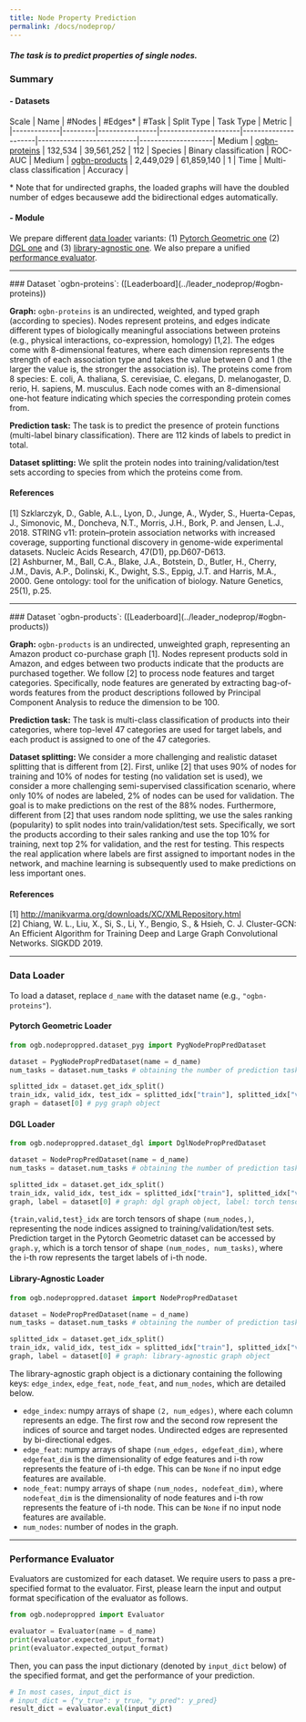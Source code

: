 ```yaml
---
title: Node Property Prediction
permalink: /docs/nodeprop/
---
```


##### The task is to predict properties of single nodes.

### Summary

#### - Datasets

Scale | Name                              | #Nodes  | #Edges\* | #Task | Split Type        | Task Type   | Metric                  |
|-------------|---------|----------------|----------------------|---------------------|---------------------------|--------------------|
Medium | [ogbn-proteins](#ogbn-proteins) | 132,534  |  39,561,252 | 112       | Species  | Binary classification   | ROC-AUC     |
Medium | [ogbn-products](#ogbn-products) | 2,449,029  | 61,859,140 | 1       | Time      | Multi-class classification | Accuracy |


\* Note that for undirected graphs, the loaded graphs will have the doubled number of edges becausewe add the bidirectional edges automatically.

#### - Module
We prepare different [data loader](#loader) variants: (1) [Pytorch Geometric one](#pyg) (2) [DGL one](#dgl) and (3) [library-agnostic one](#libagn).
We also prepare a unified [performance evaluator](#eval).

------

<a name="ogbn-proteins"/>
### Dataset `ogbn-proteins`: ([Leaderboard](../leader_nodeprop/#ogbn-proteins))

**Graph:** `ogbn-proteins` is an undirected, weighted, and typed graph (according to species). Nodes represent proteins, and edges indicate different types of biologically meaningful associations between proteins (e.g., physical interactions, co-expression, homology) [1,2]. 
The edges come with 8-dimensional features, where each dimension represents the strength of each association type and takes the value between 0 and 1 (the larger the value is, the stronger the association is).
The proteins come from 8 species:  E. coli, A. thaliana, S. cerevisiae, C. elegans, D. melanogaster, D. rerio, H. sapiens, M. musculus. 
Each node comes with an 8-dimensional one-hot feature indicating which species the corresponding protein comes from. 

**Prediction task:** The task is to predict the presence of protein functions (multi-label binary classification). There are 112 kinds of labels to predict in total.

**Dataset splitting:** We split the protein nodes into training/validation/test sets according to species from which the proteins come from.  

<!-- **Note:** Details of this dataset will likely change. The dataset is not yet finalized as a benchmark.  -->

#### References
[1] Szklarczyk, D., Gable, A.L., Lyon, D., Junge, A., Wyder, S., Huerta-Cepas, J., Simonovic, M., Doncheva, N.T., Morris, J.H., Bork, P. and Jensen, L.J., 2018. STRING v11: protein–protein association networks with increased coverage, supporting functional discovery in genome-wide experimental datasets. Nucleic Acids Research, 47(D1), pp.D607-D613. <br/>
[2] Ashburner, M., Ball, C.A., Blake, J.A., Botstein, D., Butler, H., Cherry, J.M., Davis, A.P., Dolinski, K., Dwight, S.S., Eppig, J.T. and Harris, M.A., 2000. Gene ontology: tool for the unification of biology. Nature Genetics, 25(1), p.25.

----------
<a name="ogbn-products"/>
### Dataset `ogbn-products`: ([Leaderboard](../leader_nodeprop/#ogbn-products))

**Graph:** `ogbn-products` is an undirected, unweighted graph, representing an Amazon product co-purchase graph [1]. Nodes represent products sold in Amazon, and edges between two products indicate that the products are purchased together. We follow [2] to process node features and target categories. Specifically, node features are generated by extracting bag-of-words features from the product descriptions followed by Principal Component Analysis to reduce the dimension to be 100. 

**Prediction task:** The task is multi-class classification of products into their categories, where top-level 47 categories are used for target labels, and each product is assigned to one of the 47 categories.

**Dataset splitting:** We consider a more challenging and realistic dataset splitting that is different from [2]. First, unlike [2] that uses 90% of nodes for training and 10% of nodes for testing (no validation set is used), we consider a more challenging semi-supervised classification scenario, where only 10% of nodes are labeled, 2% of nodes can be used for validation. The goal is to make predictions on the rest of the 88% nodes.
Furthermore, different from [2] that uses random node splitting, we use the sales ranking (popularity) to split nodes into train/validation/test sets. Specifically, we sort the products according to their sales ranking and use the top 10% for training, next top 2% for validation, and the rest for testing. This respects the real application where labels are first assigned to important nodes in the network, and machine learning is subsequently used to make predictions on less important ones.

<!-- **Note:** Details will likely change. The dataset is not yet finalized as a benchmark.  -->

#### References
[1] http://manikvarma.org/downloads/XC/XMLRepository.html <br/>
[2] Chiang, W. L., Liu, X., Si, S., Li, Y., Bengio, S., & Hsieh, C. J. Cluster-GCN: An Efficient Algorithm for Training Deep and Large Graph Convolutional Networks. SIGKDD 2019.

----------
<a name="loader"/>

### Data Loader

To load a dataset, replace `d_name` with the dataset name (e.g., `"ogbn-proteins"`).

<a name="pyg"/>

#### Pytorch Geometric Loader

```python
from ogb.nodeproppred.dataset_pyg import PygNodePropPredDataset

dataset = PygNodePropPredDataset(name = d_name) 
num_tasks = dataset.num_tasks # obtaining the number of prediction tasks in a dataset

splitted_idx = dataset.get_idx_split()
train_idx, valid_idx, test_idx = splitted_idx["train"], splitted_idx["valid"], splitted_idx["test"]
graph = dataset[0] # pyg graph object
```

<a name="dgl"/>

#### DGL Loader

```python
from ogb.nodeproppred.dataset_dgl import DglNodePropPredDataset

dataset = NodePropPredDataset(name = d_name)
num_tasks = dataset.num_tasks # obtaining the number of prediction tasks in a dataset

splitted_idx = dataset.get_idx_split()
train_idx, valid_idx, test_idx = splitted_idx["train"], splitted_idx["valid"], splitted_idx["test"]
graph, label = dataset[0] # graph: dgl graph object, label: torch tensor of shape (num_nodes, num_tasks)
```
`{train,valid,test}_idx` are torch tensors of shape `(num_nodes,)`, representing the node indices assigned to training/validation/test sets.
Prediction target in the Pytorch Geometric dataset can be accessed by `graph.y`, which is a torch tensor of shape `(num_nodes, num_tasks)`, where the i-th row represents the target labels of i-th node.

<a name="libagn"/>

#### Library-Agnostic Loader
```python
from ogb.nodeproppred.dataset import NodePropPredDataset

dataset = NodePropPredDataset(name = d_name)
num_tasks = dataset.num_tasks # obtaining the number of prediction tasks in a dataset

splitted_idx = dataset.get_idx_split()
train_idx, valid_idx, test_idx = splitted_idx["train"], splitted_idx["valid"], splitted_idx["test"]
graph, label = dataset[0] # graph: library-agnostic graph object
```
The library-agnostic graph object is a dictionary containing the following keys: `edge_index`, `edge_feat`, `node_feat`, and `num_nodes`, which are detailed below.
- `edge_index`: numpy arrays of shape `(2, num_edges)`, where each column represents an edge. The first row and the second row represent the indices of source and target nodes. Undirected edges are represented by bi-directional edges.
- `edge_feat`: numpy arrays of shape `(num_edges, edgefeat_dim)`, where `edgefeat_dim` is the dimensionality of edge features and i-th row represents the feature of i-th edge. This can be `None` if no input edge features are available.
- `node_feat`: numpy arrays of shape `(num_nodes, nodefeat_dim)`, where `nodefeat_dim` is the dimensionality of node features and i-th row represents the feature of i-th node. This can be `None` if no input node features are available.
- `num_nodes`: number of nodes in the graph.

----------
<a name="eval"/>

### Performance Evaluator

Evaluators are customized for each dataset.
We require users to pass a pre-specified format to the evaluator.
First, please learn the input and output format specification of the evaluator as follows.

```python
from ogb.nodeproppred import Evaluator

evaluator = Evaluator(name = d_name)
print(evaluator.expected_input_format) 
print(evaluator.expected_output_format) 
```

Then, you can pass the input dictionary (denoted by `input_dict` below) of the specified format, and get the performance of your prediction.

```python
# In most cases, input_dict is
# input_dict = {"y_true": y_true, "y_pred": y_pred}
result_dict = evaluator.eval(input_dict)
```
